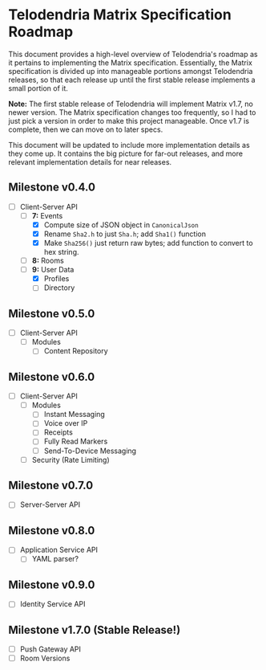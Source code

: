 # Telodendria Matrix Specification Roadmap

This document provides a high-level overview of Telodendria's roadmap as it pertains to implementing the Matrix specification. Essentially, the Matrix specification is divided up into manageable portions amongst Telodendria releases, so that each release up until the first stable release implements a small portion of it.

**Note:** The first stable release of Telodendria will implement Matrix v1.7, no newer version. The Matrix specification changes too frequently, so I had to just pick a version in order to make this project manageable. Once v1.7 is complete, then we can move on to later specs.

This document will be updated to include more implementation details as they come up. It contains the big picture for far-out releases, and more relevant implementation details for near releases.

## Milestone v0.4.0

- [ ] Client-Server API
	- [ ] **7:** Events
		- [x] Compute size of JSON object in `CanonicalJson`
		- [x] Rename `Sha2.h` to just `Sha.h`; add `Sha1()` function
		- [x] Make `Sha256()` just return raw bytes; add function to convert to hex string.
	- [ ] **8:** Rooms
	- [ ] **9:** User Data
		- [x] Profiles
		- [ ] Directory

## Milestone v0.5.0

- [ ] Client-Server API
	- [ ] Modules
		- [ ] Content Repository

## Milestone v0.6.0

- [ ] Client-Server API
	- [ ] Modules
		- [ ] Instant Messaging
		- [ ] Voice over IP
		- [ ] Receipts
		- [ ] Fully Read Markers
		- [ ] Send-To-Device Messaging
	- [ ] Security (Rate Limiting)

## Milestone v0.7.0

- [ ] Server-Server API

## Milestone v0.8.0

- [ ] Application Service API
	- [ ] YAML parser?

## Milestone v0.9.0

- [ ] Identity Service API

## Milestone v1.7.0 (Stable Release!)

- [ ] Push Gateway API
- [ ] Room Versions
